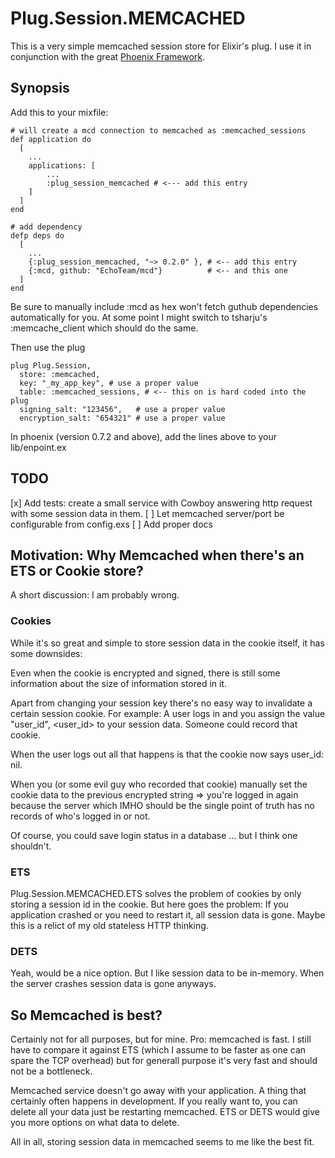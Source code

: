 Plug.Session.MEMCACHED
======================

This is a very simple memcached session store for Elixir's plug. I use it in
conjunction with the great
[Phoenix Framework](https://github.com/phoenixframework/phoenix).

## Synopsis

Add this to your mixfile:

```
# will create a mcd connection to memcached as :memcached_sessions
def application do
  [
    ...
    applications: [
        ...
        :plug_session_memcached # <--- add this entry
    ]
  ]
end

# add dependency
defp deps do
  [
    ...
    {:plug_session_memcached, "~> 0.2.0" }, # <-- add this entry
    {:mcd, github: "EchoTeam/mcd"}          # <-- and this one 
  ]
end
```

Be sure to manually include :mcd as hex won't fetch guthub dependencies
automatically for you. At some point I might switch to tsharju's
:memcache_client which should do the same.

Then use the plug
```
plug Plug.Session,
  store: :memcached,
  key: "_my_app_key", # use a proper value 
  table: :memcached_sessions, # <-- this on is hard coded into the plug
  signing_salt: "123456",   # use a proper value
  encryption_salt: "654321" # use a proper value
```

In phoenix (version 0.7.2 and above), add the lines above to your lib/enpoint.ex

## TODO

 [x] Add tests: create a small service with Cowboy answering http request with some session data in them.
 [ ] Let memcached server/port be configurable from config.exs
 [ ] Add proper docs

## Motivation: Why Memcached when there's an ETS or Cookie store?

A short discussion: I am probably wrong.

### Cookies

While it's so great and simple to store session data in the cookie
itself, it has some downsides:

Even when the cookie is encrypted and signed, there is still some information 
about the size of information stored in it.

Apart from changing your session key there's no easy way to invalidate a certain
session cookie. For example: A user logs in and you assign the value "user_id",
<user_id> to your session data. Someone could record that cookie. 

When the user logs out all that happens is that the cookie now says user_id: nil.

When you (or some evil guy who recorded that cookie) manually set the cookie data to 
the previous encrypted string => you're logged in again because the server which
IMHO should be the single point of truth has no records of who's logged in or not.

Of course, you could save login status in a database ... but I think one shouldn't.

### ETS

Plug.Session.MEMCACHED.ETS solves the problem of cookies by only storing a
session id in the cookie. But here goes the problem: If you application crashed
or you need to restart it, all session data is gone. Maybe this is a relict of
my old stateless HTTP thinking.

### DETS

Yeah, would be a nice option. But I like session data to be in-memory. When the
server crashes session data is gone anyways.

## So Memcached is best?

Certainly not for all purposes, but for mine. Pro: memcached is fast. I still
have to compare it against ETS (which I assume to be faster as one can spare the
TCP overhead) but for generall purpose it's very fast and should not be a
bottleneck.

Memcached service doesn't go away with your application. A thing that certainly
often happens in development. If you really want to, you can delete all your
data just be restarting memcached. ETS or DETS would give you more options on
what data to delete.

All in all, storing session data in memcached seems to me like the best fit.

